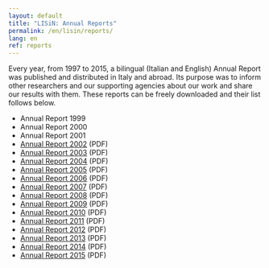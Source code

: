 ```yaml
---
layout: default
title: "LISiN: Annual Reports"
permalink: /en/lisin/reports/
lang: en
ref: reports
---
```


Every year, from 1997 to 2015, a bilingual (Italian and English) Annual Report was published and distributed in Italy and abroad. Its purpose was to inform other researchers and our supporting agencies about our work and share our results with them.  These reports can be freely downloaded and their list follows below.

* Annual Report 1999
* Annual Report 2000
* Annual Report 2001
* [Annual Report 2002](/assets/pdfs/lisin_reports/annual_report_2002.pdf) (PDF)
* [Annual Report 2003](/assets/pdfs/lisin_reports/annual_report_2003.pdf) (PDF)
* [Annual Report 2004](/assets/pdfs/lisin_reports/annual_report_2004.pdf) (PDF)
* [Annual Report 2005](/assets/pdfs/lisin_reports/annual_report_2005.pdf) (PDF)
* [Annual Report 2006](/assets/pdfs/lisin_reports/annual_report_2006.pdf) (PDF)
* [Annual Report 2007](/assets/pdfs/lisin_reports/annual_report_2007.pdf) (PDF)
* [Annual Report 2008](/assets/pdfs/lisin_reports/annual_report_2008.pdf) (PDF)
* [Annual Report 2009](/assets/pdfs/lisin_reports/annual_report_2009.pdf) (PDF)
* [Annual Report 2010](/assets/pdfs/lisin_reports/annual_report_2010.pdf) (PDF)
* [Annual Report 2011](/assets/pdfs/lisin_reports/annual_report_2011.pdf) (PDF)
* [Annual Report 2012](/assets/pdfs/lisin_reports/annual_report_2012.pdf) (PDF)
* [Annual Report 2013](/assets/pdfs/lisin_reports/annual_report_2013.pdf) (PDF)
* [Annual Report 2014](/assets/pdfs/lisin_reports/annual_report_2014.pdf) (PDF)
* [Annual Report 2015](/assets/pdfs/lisin_reports/annual_report_2015.pdf) (PDF)